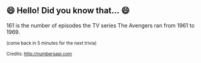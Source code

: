 ## :smile: Hello! Did you know that... :smile:
161 is the number of episodes the TV series The Avengers ran from 1961 to 1969.

<sup>(come back in 5 minutes for the next trivia)</sup>


<sup>Credits: http://numbersapi.com</sup>
